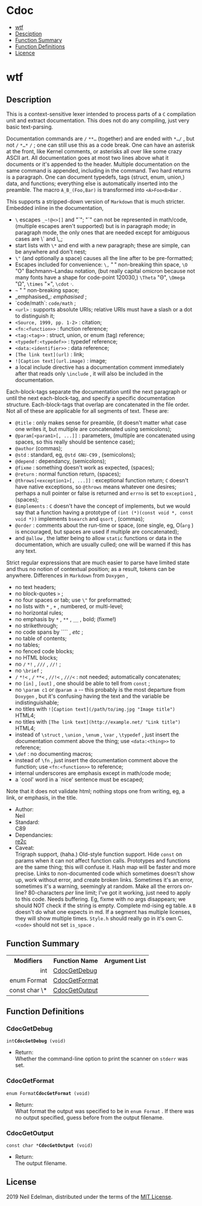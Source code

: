  # Cdoc #

 * [wtf](#wtf)
 * [Desciption](#user-content--preamble)
 * [Function Summary](#summary:)
 * [Function Definitions](#fn:)
 * [Licence](#license:)


# wtf

 ## <a name = "-preamble">Description</a> ##

This is a context\-sensitive lexer intended to process parts of a `C` compilation unit and extract documentation\. This does not do any compiling, just very basic text\-parsing\.

Documentation commands are `/` `**…` \(together\) and are ended with `*…/` , but not `/` `*…*` `/` ; one can still use this as a code break\. One can have an asterisk at the front, like Kernel comments, or asterisks all over like some crazy ASCII art\. All documentation goes at most two lines above what it documents or it's appended to the header\. Multiple documentation on the same command is appended, including in the command\. Two hard returns is a paragraph\. One can document typedefs, tags \(struct, enum, union,\) data, and functions; everything else is automatically inserted into the preamble\. The macro `A_B_(Foo,Bar)` is transformed into `<A>Foo<B>Bar` \.

This supports a stripped\-down version of `Markdown` that is much stricter\. Embedded inline in the documentation,

 * `\` escapes `_~!@<>[]` and "\`"; "\`" can not be represented in math/code, \(multiple escapes aren't supported\) but is in paragraph mode; in paragraph mode, the only ones that are needed except for ambiguous cases are \\\` and \\\_;
 * start lists with `\*` and end with a new paragraph; these are simple, can be anywhere and don't nest;
 * `\"` \(and optionally a space\) causes all the line after to be pre\-formatted;
 * Escapes included for convenience: `\,` "&#8239;" non\-breaking thin space, `\O` "&#927;" Bachmann–Landau notation, \(but really capital omicron because not many fonts have a shape for code\-point 120030,\) `\Theta` "&#920;", `\Omega` "&#937;", `\times` "&#215;", `\cdot` &#183;\.
 * `~` "&nbsp;" non\-breaking space;
 * \_emphasised\_: _emphasised_ ;
 * \`code/math\`: `code/math` ;
 * `<url>` : supports absolute URIs; relative URIs must have a slash or a dot to distinguish it;
 * `<Source, 1999, pp. 1-2>` : citation;
 * `<fn:<function>>` : function reference;
 * `<tag:<tag>>` : struct, union, or enum \(tag\) reference;
 * `<typedef:<typedef>>` : typedef reference;
 * `<data:<identifier>>` : data reference;
 * `[The link text](url)` : link;
 * `![Caption text](url.image)` : image;
 * a local include directive has a documentation comment immediately after that reads only `\include` , it will also be included in the documentation\.

Each\-block\-tags separate the documentation until the next paragraph or until the next each\-block\-tag, and specify a specific documentation structure\. Each\-block\-tags that overlap are concatenated in the file order\. Not all of these are applicable for all segments of text\. These are:

 * `@title` : only makes sense for preamble, \(it doesn't matter what case one writes it, but multiple are concatenated using semicolons\);
 * `@param[<param1>[, ...]]` : parameters, \(multiple are concatenated using spaces, so this really should be sentence case\);
 * `@author` \(commas\);
 * `@std` : standard, eg, `@std GNU-C99` , \(semicolons\);
 * `@depend` : dependancy, \(semicolons\);
 * `@fixme` : something doesn't work as expected, \(spaces\);
 * `@return` : normal function return, \(spaces\);
 * `@throws[<exception1>[, ...]]` : exceptional function return; `C` doesn't have native exceptions, so `@throws` means whatever one desires; perhaps a null pointer or false is returned and `errno` is set to `exception1` , \(spaces\);
 * `@implements` : `C` doesn't have the concept of implements, but we would say that a function having a prototype of `(int (*)(const void *, const void *))` implements `bsearch` and `qsort` , \(commas\);
 * `@order` : comments about the run\-time or space, \(one single, eg, &#927;\(`arg` \) is encouraged, but spaces are used if multiple are concatenated\);
 * and `@allow` , the latter being to allow `static` functions or data in the documentation, which are usually culled; one will be warned if this has any text\.

Strict regular expressions that are much easier to parse have limited state and thus no notion of contextual position; as a result, tokens can be anywhere\. Differences in `Markdown` from `Doxygen` ,

 * no text headers;
 * no block\-quotes `>` ;
 * no four spaces or tab; use `\"` for preformatted;
 * no lists with `*` , `+` , numbered, or multi\-level;
 * no horizontal rules;
 * no emphasis by `*` , `**` , `__` , bold; \(fixme\!\)
 * no strikethrough;
 * no code spans by ```` , _etc_ ;
 * no table of contents;
 * no tables;
 * no fenced code blocks;
 * no HTML blocks;
 * no `/` `*!` , `///` , `//!` ;
 * no `\brief` ;
 * `/` `*!<` , `/` `**<` , `//!<` , `///<` : not needed; automatically concatenates;
 * no `[in]` , `[out]` , one should be able to tell from `const` ;
 * no `\param c1` or `@param a` \-\- this probably is the most departure from `Doxygen` , but it's confusing having the text and the variable be indistinguishable;
 * no titles with `![Caption text](/path/to/img.jpg "Image title")` HTML4;
 * no titles with `[The link text](http://example.net/ "Link title")` HTML4;
 * instead of `\struct` , `\union` , `\enum` , `\var` , `\typedef` , just insert the documentation comment above the thing; use `<data:<thing>>` to reference;
 * `\def` : no documenting macros;
 * instead of `\fn` , just insert the documentation comment above the function; use `<fn:<function>>` to reference;
 * internal underscores are emphasis except in math/code mode;
 * a \`cool' word in a \`nice' sentence must be escaped;

Note that it does not validate html; nothing stops one from writing, eg, a link, or emphasis, in the title\.

 * Author:  
   Neil
 * Standard:  
   C89
 * Dependancies:  
   [re2c](http://re2c.org/)
 * Caveat:  
   Trigraph support, \(haha\.\) Old\-style function support\. Hide `const` on params when it can not affect function calls\. Prototypes and functions are the same thing; this will confuse it\. Hash map will be faster and more precise\. Links to non\-documented code which sometimes doesn't show up, work without error, and create broken links\. Sometimes it's an error, sometimes it's a warning, seemingly at random\. Make all the errors on\-line? 80\-characters _per_ line limit; I've got it working, just need to apply to this code\. Needs buffering\. Eg, fixme with no args disappears; we should NOT check if the string is empty\. Complete md\-ising eg table\. `A` `B` doesn't do what one expects in md\. If a segment has multiple licenses, they will show multiple times\. `Style.h` should really go in it's own C\. `<code>` should not set `is_space` \.




 ## <a name = "summary:">Function Summary</a> ##

<table>

<tr><th>Modifiers</th><th>Function Name</th><th>Argument List</th></tr>

<tr><td align = right>int</td><td><a href = "#fn:CdocGetDebug">CdocGetDebug</a></td><td></td></tr>

<tr><td align = right>enum Format</td><td><a href = "#fn:CdocGetFormat">CdocGetFormat</a></td><td></td></tr>

<tr><td align = right>const char \*</td><td><a href = "#fn:CdocGetOutput">CdocGetOutput</a></td><td></td></tr>

</table>



 ## <a name = "fn:">Function Definitions</a> ##

<a name = "fn:CdocGetDebug"><!-- --></a>
 ### CdocGetDebug ###

`int`**`CdocGetDebug`**` (void)`

 - Return:  
   Whether the command\-line option to print the scanner on `stderr` was set\.




<a name = "fn:CdocGetFormat"><!-- --></a>
 ### CdocGetFormat ###

`enum Format`**`CdocGetFormat`**` (void)`

 - Return:  
   What format the output was specified to be in `enum Format` \. If there was no output specified, guess before from the output filename\.




<a name = "fn:CdocGetOutput"><!-- --></a>
 ### CdocGetOutput ###

`const char *`**`CdocGetOutput`**` (void)`

 - Return:  
   The output filename\.






 ## <a name = "license:">License</a> ##

2019 Neil Edelman, distributed under the terms of the [MIT License](https://opensource.org/licenses/MIT)\.



